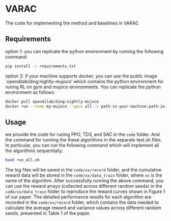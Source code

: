 # VARAC
The code for implementing the method and baselines in VARAC

## Requirements
option 1: you can replicate the python environment by running the following command:
```bash
pip install -r requirements.txt
```
option 2: if your machine supports docker, you can use the public image `opendilab/ding:nightly-mujoco' which contains the python environment for runing RL on gym and mujoco environments. You can replicate the python environment as follows:
```bash
docker pull opendilab/ding:nightly-mujoco
docker run --name my-mujoco --gpus all -v path-in-your-machine:path-in-container -it opendilab/ding:nightly-mujoco
```

## Usage
we provide the code for runing PPO, TD3, and SAC in the `code` folder. And the command for running the these algorithms in the separate test.sh files. In particular, you can run the following command which will implement all the algorithms sequentially:
```bash
bash run_all.sh
```

The log files will be saved in the `code/xx/record` folder, and the cumulative reward data will be stored in the `code/xx/data_train` folder, where `xx` is the name of the algorithm. After successfully running the above command, you can use the reward arrays (collected across different random seeds) in the `code/xx/data_train` folder to reproduce the reward curves shown in Figure 1 of our paper. The detailed performance results for each algorithm are recorded in the `code/xx/record` folder, which contains the data needed to calculate the average reward and variance values across different random seeds, presented in Table 1 of the paper.
